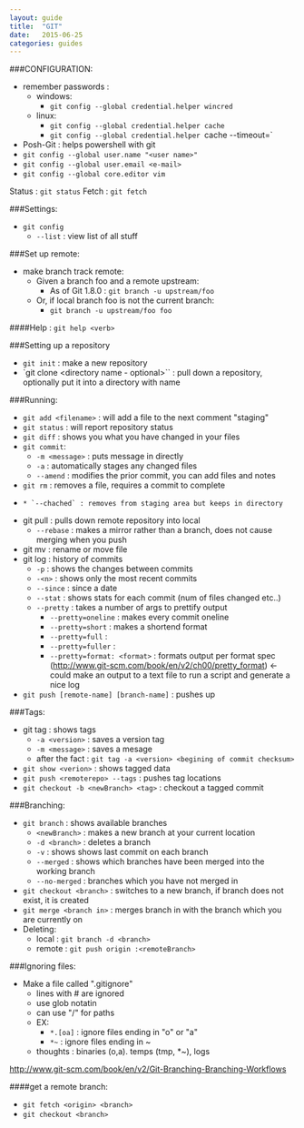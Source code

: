```yaml
---
layout: guide
title:  "GIT"
date:   2015-06-25
categories: guides
---
```


###CONFIGURATION:
* remember passwords : 
    * windows:    
        * `git config --global credential.helper wincred`
    * linux:      
        * `git config --global credential.helper cache`
        * `git config --global credential.helper `cache --timeout=<sec>`
* Posh-Git : helps powershell with git
* `git config --global user.name "<user name>"`
* `git config --global user.email <e-mail>`
* `git config --global core.editor vim`


Status : `git status`
Fetch : `git fetch`


###Settings:
* `git config`
    * `--list` : view list of all stuff

###Set up remote:
* make branch track remote:
    * Given a branch foo and a remote upstream:
        * As of Git 1.8.0 : `git branch -u upstream/foo`
    * Or, if local branch foo is not the current branch:
        * `git branch -u upstream/foo foo`




####Help : `git help <verb>`

###Setting up a repository
* `git init` : make a new repository
* `git clone <URL> <directory name - optional>`` : pull down a repository, optionally put it into a directory with name <directory name>


###Running:
* `git add <filename>` : will add a file to the next comment "staging"
* `git status` : will report repository status
* `git diff` : shows you what you have changed in your files
* `git commit`:
    * `-m <message>` : puts message in directly
    * `-a` : automatically stages any changed files
    * `--amend` : modifies the prior commit, you can add files and notes
* `git rm` : removes a file, requires a commit to complete
*     * `--chached` : removes from staging area but keeps in directory 
* git pull : pulls down remote repository into local
    * `--rebase` : makes a mirror rather than a branch, does not cause merging when you push
* git mv <source> <destination> : rename or move file  
* git log : history of commits
     * `-p` : shows the changes between commits
     * `-<n>` : shows only the <n> most recent commits 
     * `--since` : since a date
     * `--stat` : shows stats for each commit (num of files changed etc..)
     * `--pretty` : takes a number of args to prettify output
         * `--pretty=oneline` : makes every commit oneline
         * `--pretty=short` : makes a shortend format
         * `--pretty=full` : 
         * `--pretty=fuller` :
         * `--pretty=format: <format>` : formats output per format spec (http://www.git-scm.com/book/en/v2/ch00/pretty_format) <- could make an output to a text file to run a script and generate a nice log
* `git push [remote-name] [branch-name]` : pushes up

###Tags:
* git tag : shows tags
    * `-a <version>` : saves a version tag
    * `-m <message>` : saves a mesage
    * after the fact : `git tag -a <version> <begining of commit checksum>`
* `git show <verion>` : shows tagged data   
* `git push <remoterepo> --tags` : pushes tag locations
* `git checkout -b <newBranch> <tag>` : checkout a tagged commit

###Branching:
* `git branch` : shows available branches
    * `<newBranch>` : makes a new branch at your current location
    * `-d <branch>` : deletes a branch
    * `-v` : shows shows last commit on each branch
    * `--merged` : shows which branches have been merged into the working branch
    * `--no-merged` : branches which you have not merged in
* `git checkout <branch>` : switches to a new branch, if branch does not exist, it is created
* `git merge <branch in>` : merges branch in with the branch which you are currently on
* Deleting:
    * local : `git branch -d <branch>`
    * remote : `git push origin :<remoteBranch>`



###Ignoring files:
* Make a file called ".gitignore"
    * lines with # are ignored
    * use glob notatin
    * can use "/" for paths
    * EX:
        * `*.[oa]` : ignore files ending in "o" or "a"
        * `*~` : ignore files ending in ~
    * thoughts : binaries (o,a). temps (tmp, *~), logs



http://www.git-scm.com/book/en/v2/Git-Branching-Branching-Workflows

####get a remote branch:
* `git fetch <origin> <branch>`
* `git checkout <branch>`